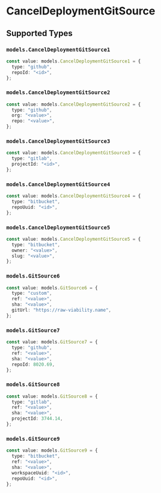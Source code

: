 # CancelDeploymentGitSource


## Supported Types

### `models.CancelDeploymentGitSource1`

```typescript
const value: models.CancelDeploymentGitSource1 = {
  type: "github",
  repoId: "<id>",
};
```

### `models.CancelDeploymentGitSource2`

```typescript
const value: models.CancelDeploymentGitSource2 = {
  type: "github",
  org: "<value>",
  repo: "<value>",
};
```

### `models.CancelDeploymentGitSource3`

```typescript
const value: models.CancelDeploymentGitSource3 = {
  type: "gitlab",
  projectId: "<id>",
};
```

### `models.CancelDeploymentGitSource4`

```typescript
const value: models.CancelDeploymentGitSource4 = {
  type: "bitbucket",
  repoUuid: "<id>",
};
```

### `models.CancelDeploymentGitSource5`

```typescript
const value: models.CancelDeploymentGitSource5 = {
  type: "bitbucket",
  owner: "<value>",
  slug: "<value>",
};
```

### `models.GitSource6`

```typescript
const value: models.GitSource6 = {
  type: "custom",
  ref: "<value>",
  sha: "<value>",
  gitUrl: "https://raw-viability.name",
};
```

### `models.GitSource7`

```typescript
const value: models.GitSource7 = {
  type: "github",
  ref: "<value>",
  sha: "<value>",
  repoId: 8020.69,
};
```

### `models.GitSource8`

```typescript
const value: models.GitSource8 = {
  type: "gitlab",
  ref: "<value>",
  sha: "<value>",
  projectId: 3744.14,
};
```

### `models.GitSource9`

```typescript
const value: models.GitSource9 = {
  type: "bitbucket",
  ref: "<value>",
  sha: "<value>",
  workspaceUuid: "<id>",
  repoUuid: "<id>",
};
```

